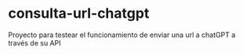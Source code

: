 # consulta-url-chatgpt
Proyecto para testear el funcionamiento de enviar una url a chatGPT a través de su API
